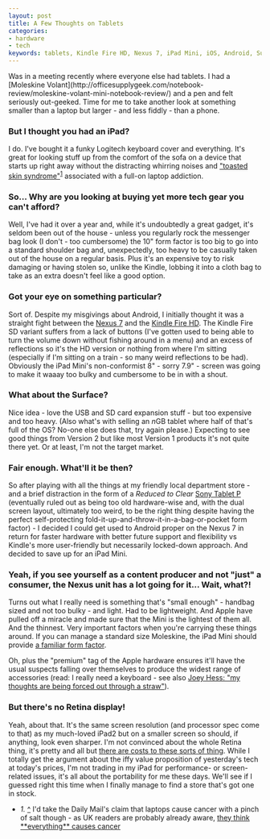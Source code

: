 ```yaml
---
layout: post
title: A Few Thoughts on Tablets
categories: 
- hardware
- tech
keywords: tablets, Kindle Fire HD, Nexus 7, iPad Mini, iOS, Android, Surface
---
```


<div markdown="1" class="intro">
  Was in a meeting recently where everyone else had tablets. I had a [Moleskine Volant](http://officesupplygeek.com/notebook-review/moleskine-volant-mini-notebook-review/) and a pen and felt seriously out-geeked.  Time for me to take another look at something smaller than a laptop but larger - and less fiddly - than a phone.
</div>

### But I thought you had an iPad?

I do. I've bought it a funky Logitech keyboard cover and everything. It's great for looking stuff up from the comfort of the sofa on a device that starts up right away without the distracting whirring noises and ["toasted skin syndrome"](http://www.nhs.uk/news/2010/10October/Pages/Skin-damage-linked-with-laptop-use.aspx)<sup id="cite_ref-1"><a href="#cite-1">1</a></sup> associated with a full-on laptop addiction.

### So… Why are you looking at buying yet more tech gear you can't afford?

Well, I've had it over a year and, while it's undoubtedly a great gadget, it's seldom been out of the house - unless you regularly rock the messenger bag look (I don't - too cumbersome) the 10" form factor is too big to go into a standard shoulder bag and, unexpectedly, too heavy to be casually taken out of the house on a regular basis. Plus it's an expensive toy to risk damaging or having stolen so, unlike the Kindle, lobbing it into a cloth bag to take as an extra doesn't feel like a good option.

### Got your eye on something particular?

Sort of. Despite my misgivings about Android, I initially thought it was a straight fight between the [Nexus 7](http://www.google.com/nexus/7/) and the [Kindle Fire HD](http://www.amazon.co.uk/kindle-fire-HD-tablet/dp/B0083PWAWU). The Kindle Fire SD variant suffers from a lack of buttons (I've gotten used to being able to turn the volume down without fishing around in a menu) and an excess of reflections so it's the HD version or nothing from where I'm sitting (especially if I'm sitting on a train - so many weird reflections to be had). Obviously the iPad Mini's non-conformist 8" - sorry 7.9" - screen was going to make it waaay too bulky and cumbersome to be in with a shout.

### What about the Surface?

Nice idea - love the USB and SD card expansion stuff - but too expensive and too heavy. (Also what's with selling an *n*GB tablet where half of that's full of the OS? No-one else does that, try again please.) Expecting to see good things from Version 2 but like most Version 1 products it's not quite there yet. Or at least, I'm not the target market.

### Fair enough. What'll it be then?

So after playing with all the things at my friendly local department store - and a brief distraction in the form of a *Reduced to Clear* [Sony Tablet P](http://www.sony.co.uk/product/sony-tablet-p/tab/overview/) (eventually ruled out as being too old hardware-wise and, with the dual screen layout, ultimately too weird, to be the right thing despite having the perfect self-protecting fold-it-up-and-throw-it-in-a-bag-or-pocket form factor) - I decided I could get used to Android proper on the Nexus 7 in return for faster hardware with better future support and flexibility vs Kindle's more user-friendly but necessarily locked-down approach. And decided to save up for an iPad Mini.

### Yeah, if you see yourself as a content producer and not "just" a consumer, the Nexus unit has a lot going for it... Wait, what?!

Turns out what I really need is something that's "small enough" - handbag sized and not too bulky - and light. Had to be lightweight. And Apple have pulled off a miracle and made sure that the Mini is the lightest of them all. And the thinnest. Very important factors when you're carrying these things around. If you can manage a standard size Moleskine, the iPad Mini should provide [a familiar form factor](http://www.flickr.com/photos/shaderlab/8214807029/).

Oh, plus the "premium" tag of the Apple hardware ensures it'll have the usual suspects falling over themselves to produce the widest range of accessories (read: I really need a keyboard - see also [Joey Hess: "my thoughts are being forced out through a straw"](http://joey.hess.usesthis.com)).

### But there's no Retina display!

Yeah, about that. It's the same screen resolution (and processor spec come to that) as my much-loved iPad2 but on a smaller screen so should, if anything, look even sharper. I'm not convinced about the whole Retina thing, it's pretty and all but [there are costs to these sorts of thing](http://www.marco.org/2012/11/12/ipad-mini-cost-of-retina). While I totally get the argument about the iffy value proposition of yesterday's tech at today's prices, I'm not trading in my iPad for performance- or screen-related issues, it's all about the portability for me these days. We'll see if I guessed right this time when I finally manage to find a store that's got one in stock.

<ul id="footnotes">
	<li> <i>1.</i> <a href="#cite_ref-1">^</a> I'd take the Daily Mail's claim that laptops cause cancer with a pinch of salt though - as UK readers are probably already aware, <a href='http://www.google.com/search?q=site:dailymail.co.uk+"may+cause+cancer"'>they think **everything** causes cancer</a></li>
</ul>